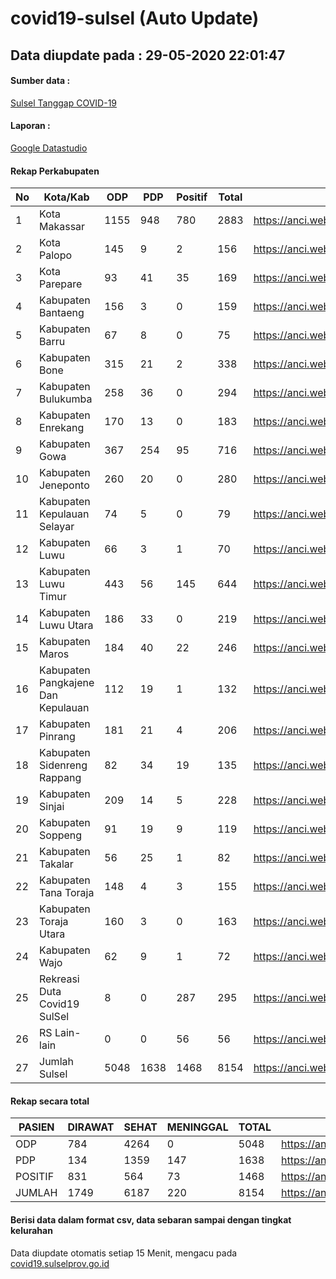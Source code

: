 
# covid19-sulsel (Auto Update)

## Data diupdate pada : 29-05-2020 22:01:47

#### Sumber data :
[Sulsel Tanggap COVID-19](https://covid19.sulselprov.go.id)

#### Laporan :
[Google Datastudio](https://datastudio.google.com/s/jythWGc1j4w)

#### Rekap Perkabupaten 
|No|Kota/Kab|ODP|PDP|Positif|Total|Link|
| --- | --- | --- | --- | --- | --- | --- |
|1|Kota Makassar|1155|948|780|2883|https://anci.web.id/cor/kota_makassar|
|2|Kota Palopo|145|9|2|156|https://anci.web.id/cor/kota_palopo|
|3|Kota Parepare|93|41|35|169|https://anci.web.id/cor/kota_parepare|
|4|Kabupaten Bantaeng|156|3|0|159|https://anci.web.id/cor/kabupaten_bantaeng|
|5|Kabupaten Barru|67|8|0|75|https://anci.web.id/cor/kabupaten_barru|
|6|Kabupaten Bone|315|21|2|338|https://anci.web.id/cor/kabupaten_bone|
|7|Kabupaten Bulukumba|258|36|0|294|https://anci.web.id/cor/kabupaten_bulukumba|
|8|Kabupaten Enrekang|170|13|0|183|https://anci.web.id/cor/kabupaten_enrekang|
|9|Kabupaten Gowa|367|254|95|716|https://anci.web.id/cor/kabupaten_gowa|
|10|Kabupaten Jeneponto|260|20|0|280|https://anci.web.id/cor/kabupaten_jeneponto|
|11|Kabupaten Kepulauan Selayar|74|5|0|79|https://anci.web.id/cor/kabupaten_kepulauan_selayar|
|12|Kabupaten Luwu|66|3|1|70|https://anci.web.id/cor/kabupaten_luwu|
|13|Kabupaten Luwu Timur|443|56|145|644|https://anci.web.id/cor/kabupaten_luwu_timur|
|14|Kabupaten Luwu Utara|186|33|0|219|https://anci.web.id/cor/kabupaten_luwu_utara|
|15|Kabupaten Maros|184|40|22|246|https://anci.web.id/cor/kabupaten_maros|
|16|Kabupaten Pangkajene Dan Kepulauan|112|19|1|132|https://anci.web.id/cor/kabupaten_pangkajene_dan_kepulauan|
|17|Kabupaten Pinrang|181|21|4|206|https://anci.web.id/cor/kabupaten_pinrang|
|18|Kabupaten Sidenreng Rappang|82|34|19|135|https://anci.web.id/cor/kabupaten_sidenreng_rappang|
|19|Kabupaten Sinjai|209|14|5|228|https://anci.web.id/cor/kabupaten_sinjai|
|20|Kabupaten Soppeng|91|19|9|119|https://anci.web.id/cor/kabupaten_soppeng|
|21|Kabupaten Takalar|56|25|1|82|https://anci.web.id/cor/kabupaten_takalar|
|22|Kabupaten Tana Toraja|148|4|3|155|https://anci.web.id/cor/kabupaten_tana_toraja|
|23|Kabupaten Toraja Utara|160|3|0|163|https://anci.web.id/cor/kabupaten_toraja_utara|
|24|Kabupaten Wajo|62|9|1|72|https://anci.web.id/cor/kabupaten_wajo|
|25|Rekreasi Duta Covid19 SulSel|8|0|287|295|https://anci.web.id/cor/rekreasi_duta_covid19_sulsel|
|26|RS Lain-lain|0|0|56|56|https://anci.web.id/cor/rs_lain-lain|
|27|Jumlah Sulsel|5048|1638|1468|8154|https://anci.web.id/cor/jumlah_sulsel|

#### Rekap secara total

| PASIEN | DIRAWAT | SEHAT | MENINGGAL | TOTAL | LINK |
| ---- | -------- | ---- | ---- |  ---- | ---- |
| ODP | 784 | 4264 | 0 | 5048 | https://anci.web.id/cor/odp_detail.html |
| PDP | 134 | 1359 | 147 | 1638 | https://anci.web.id/cor/pdp_detail.html |
| POSITIF | 831 | 564 | 73 | 1468 | https://anci.web.id/cor/positif_detail.html |
| JUMLAH | 1749 | 6187 | 220 | 8154 | https://anci.web.id/cor/jumlah_sulsel/ |

 
#### Berisi data dalam format csv, data sebaran sampai dengan tingkat kelurahan

Data diupdate otomatis setiap 15 Menit, mengacu pada [covid19.sulselprov.go.id](https://covid19.sulselprov.go.id)

